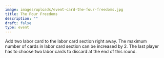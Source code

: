 ```yaml
---
image: images/uploads/event-card-the-four-freedoms.jpg
title: The Four Freedoms
description: ""
draft: false
type: event
---
```

Add two labor card to the labor card section right away. The maximum number of cards in labor card section can be increased by 2. The last player has to choose two labor cards to discard at the end of this round.